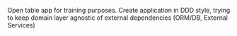 Open table app for training purposes.
Create application in DDD style, trying to keep domain layer agnostic of external dependencies (ORM/DB, External Services)